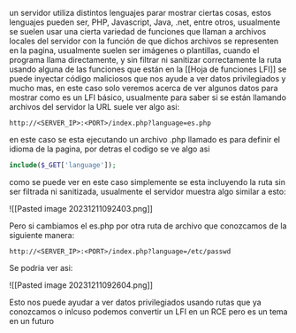 un servidor utiliza distintos lenguajes parar mostrar ciertas cosas, estos lenguajes pueden ser, PHP, Javascript, Java, .net, entre otros, usualmente se suelen usar una cierta variedad de funciones que llaman a archivos locales del servidor con la función de que dichos archivos se representen en la pagina, usualmente suelen ser imágenes o plantillas, cuando el programa llama directamente, y sin filtrar ni sanitizar correctamente la ruta usando alguna de las funciones que están en la [[Hoja de funciones LFI]] se puede inyectar código maliciosos que nos ayude a ver datos privilegiados y mucho mas, en este caso solo veremos acerca de ver algunos datos para mostrar como es un LFI básico, usualmente para saber si se están llamando archivos del servidor la URL suele ver algo asi:

	http://<SERVER_IP>:<PORT>/index.php?language=es.php

en este caso se esta ejecutando un archivo .php llamado es para definir el idioma de la pagina, por detras el codigo se ve algo asi 

```php
include($_GET['language']);
```

como se puede ver en este caso simplemente se esta incluyendo la ruta sin ser filtrada ni sanitizada, usualmente el servidor muestra algo similar a esto: 

![[Pasted image 20231211092403.png]]

Pero si cambiamos el es.php por otra ruta de archivo que conozcamos de la siguiente manera:

	http://<SERVER_IP>:<PORT>/index.php?language=/etc/passwd

Se podria ver asi:

![[Pasted image 20231211092604.png]]

Esto nos puede ayudar a ver datos privilegiados usando rutas que ya conozcamos o inlcuso podemos convertir un LFI en un RCE pero es un tema en un futuro